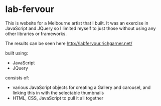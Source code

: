 # lab-fervour
This is website for a Melbourne artist that I built. It was an exercise in JavaScript and JQuery so I limited myself to just those without using any other libraries or frameworks.

The results can be seen here http://labfervour.richgarner.net/

built using:
* JavaScript
* JQuery

consists of:
* various JavaScript objects for creating a Gallery and carousel, and linking this in with the selectable thumbnails
* HTML, CSS, JavaScript to pull it all together
